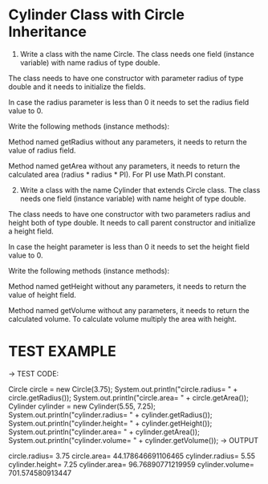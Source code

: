 # **Cylinder Class with Circle Inheritance** 
1. Write a class with the name Circle. The class needs one field (instance variable) with name radius of type double.

The class needs to have one constructor with parameter radius of type double and it needs to initialize the fields.

In case the radius parameter is less than 0 it needs to set the radius field value to 0.

Write the following methods (instance methods):

Method named getRadius without any parameters, it needs to return the value of radius field.

Method named getArea without any parameters, it needs to return the calculated area (radius * radius * PI). For PI use Math.PI constant.



2. Write a class with the name Cylinder that extends Circle class. The class needs one field (instance variable) with name height of type double.

The class needs to have one constructor with two parameters radius and height both of type double. It needs to call parent constructor and initialize a height field.

In case the height parameter is less than 0 it needs to set the height field value to 0.

Write the following methods (instance methods):

Method named getHeight without any parameters, it needs to return the value of height field.

Method named getVolume without any parameters, it needs to return the calculated volume. To calculate volume multiply the area with height.



# **TEST EXAMPLE** 

→ TEST CODE:

Circle circle = new Circle(3.75);
System.out.println("circle.radius= " + circle.getRadius());
System.out.println("circle.area= " + circle.getArea());
Cylinder cylinder = new Cylinder(5.55, 7.25);
System.out.println("cylinder.radius= " + cylinder.getRadius());
System.out.println("cylinder.height= " + cylinder.getHeight());
System.out.println("cylinder.area= " + cylinder.getArea());
System.out.println("cylinder.volume= " + cylinder.getVolume());
→ OUTPUT

circle.radius= 3.75
circle.area= 44.178646691106465
cylinder.radius= 5.55
cylinder.height= 7.25
cylinder.area= 96.76890771219959
cylinder.volume= 701.574580913447
